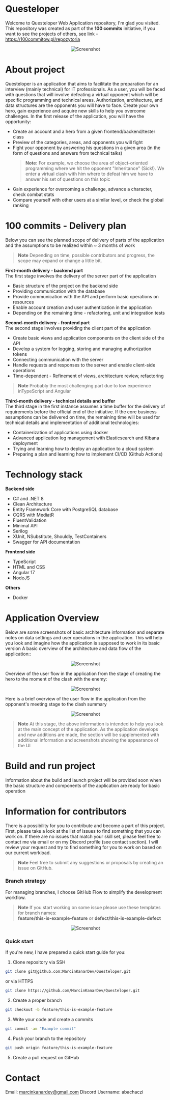 # Questeloper

Welcome to Questeloper Web Application repository, I'm glad you visited. This repository was created as part of the **100 commits** initiative, if you want to see the projects of others, see link - https://100commitow.pl/repozytoria

<p align="center">
  <a >
    <img src="./assets/logo.png"
         alt="Screenshot">
  </a>
</p>

# About project

Questeloper is an application that aims to facilitate the preparation for an interview (mainly technical) for IT professionals. As a user, you will be faced with questions that will involve defeating a virtual opponent which will be specific programming and technical areas. Authorization, architecture, and data structures are the opponents you will have to face. Create your own hero, gain experience and acquire new skills to help you overcome challenges. In the first release of the application, you will have the opportunity: 
- Create an account and a hero from a given frontend/backend/tester class
- Preview of the categories, areas, and opponents you will fight
-  Fight your opponent by answering his questions in a given area (in the form of questions and answers from technical talks)
	 > **Note:** For example, we choose the area of object-oriented programming where we hit the opponent "Inheritance" (Sick!). We enter a virtual clash with him where to defeat him we have to answer his set of questions on this topic 
- Gain experience for overcoming a challenge, advance a character, check combat stats
- Compare yourself with other users at a similar level, or check the global ranking

# 100 commits - Delivery plan 
Below you can see the planned scope of delivery of parts of the application and the assumptions to be realized within ~ 3 months of work
> **Note** Depending on time, possible contributors and progress, the scope may expand or change a little bit. 

**First-month delivery - backend part** </br>
The first stage involves the delivery of the server part of the application
- Basic structure of the project on the backend side
- Providing communication with the database
- Provide communication with the API and perform basic operations on resources
- Enable account creation and user authentication in the application 
- Depending on the remaining time - refactoring, unit and integration tests

**Second-month delivery - frontend part** </br>
The second stage involves providing the client part of the application
- Create basic views and application components on the client side of the API
- Develop a system for logging, storing and managing authorization tokens
- Connecting communication with the server
- Handle requests and responses to the server and enable client-side operations
- Time-dependent - Refinement of views, architecture review, refactoring
> **Note** Probably the most challenging part due to low experience inTypeScript and Angular

**Third-month delivery - technical details and buffer** </br>
The third stage in the first instance assumes a time buffer for the delivery of requirements before the official end of the initiative. If the core business assumptions can be delivered on time, the remaining time will be used for technical details and implementation of additional technologies:
- Containerization of applications using docker
- Advanced application log management with Elasticsearch and Kibana deployment
- Trying and learning how to deploy an application to a cloud system
- Preparing a plan and learning how to implement CI/CD (Github Actions)

# Technology stack

**Backend side**
- C# and .NET 8
- Clean Architecture
- Entity Framework Core with PostgreSQL database
- CQRS with MediatR
- FluentValidation
- Minimal API
- Serilog
- XUnit, NSubstitute, Shouldly, TestContainers
- Swagger for API documentation

**Frontend side**
- TypeScript
- HTML and CSS
- Angular 17
- NodeJS

**Others**
- Docker

# Application Overview
Below are some screenshots of basic architecture information and separate notes on data settings and user operations in the application. This will help you look and imagine how the application is supposed to work in its basic version
A basic overview of the architecture and data flow of the application::

<p align="center">
  <a >
    <img src="./assets/app_overview.jpg"
         alt="Screenshot">
  </a>
</p>

Overview of the user flow in the application from the stage of creating the hero to the moment of the clash with the enemy:

<p align="center">
  <a >
    <img src="./assets/stage_one_flow.png"
         alt="Screenshot">
  </a>
</p>

Here is a brief overview of the user flow in the application from the opponent's meeting stage to the clash summary

<p align="center">
  <a >
    <img src="./assets/stage_two_flow.png"
         alt="Screenshot">
  </a>
</p>

> **Note** At this stage, the above information is intended to help you look at the main concept of the application. As the application develops and new additions are made, the section will be supplemented with additional information and screenshots showing the appearance of the UI

# Build and run project
Information about the build and launch project will be provided soon when the basic structure and components of the application are ready for basic operation

# Information for contributors
There is a possibility for you to contribute and become a part of this project. First, please take a look at the list of issues to find something that you can work on. If there are no issues that match your skill set, please feel free to contact me via email or on my Discord profile (see contact section). I will review your request and try to find something for you to work on based on our current workload.

> **Note** Feel free to submit any suggestions or proposals by creating an issue on GitHub.

### Branch strategy

For managing branches, I choose GitHub Flow to simplify the development workflow.

> **Note** If you start working on some issue please use these templates for branch names: <br> **feature/this-is-example-feature** or **defect/this-is-example-defect**

<p align="center">
  <a >
    <img src="./assets/GitFlow.png"
         alt="Screenshot">
  </a>
</p>

### Quick start

If you're new, I have prepared a quick start guide for you:

1. Clone repository via SSH
```sh
git clone git@github.com:MarcinKanarDev/Questeloper.git
```
or via HTTPS
```sh
git clone https://github.com/MarcinKanarDev/Questeloper.git
```
2. Create a proper branch

```sh
git checkout -b feature/this-is-example-feature
```
3. Write your code and create a commits

```sh
git commit -am "Example commit"
```
4. Push your branch to the repository

```sh
git push origin feature/this-is-example-feature
```
5. Create a pull request on GitHub

# Contact
Email: marcinkanardev@gmail.com
Discord Username: abachaczi
